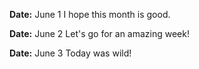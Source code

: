 **Date:** June 1
I hope this month is good.

**Date:** June 2
Let's go for an amazing week!

**Date:** June 3
Today was wild!
